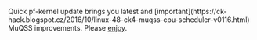 Quick pf-kernel update brings you latest and [important](https://ck-
hack.blogspot.cz/2016/10/linux-48-ck4-muqss-cpu-scheduler-v0116.html) MuQSS
improvements. Please
[enjoy](https://pf.natalenko.name/sources/4.8/patch-4.8-pf4.xz).

